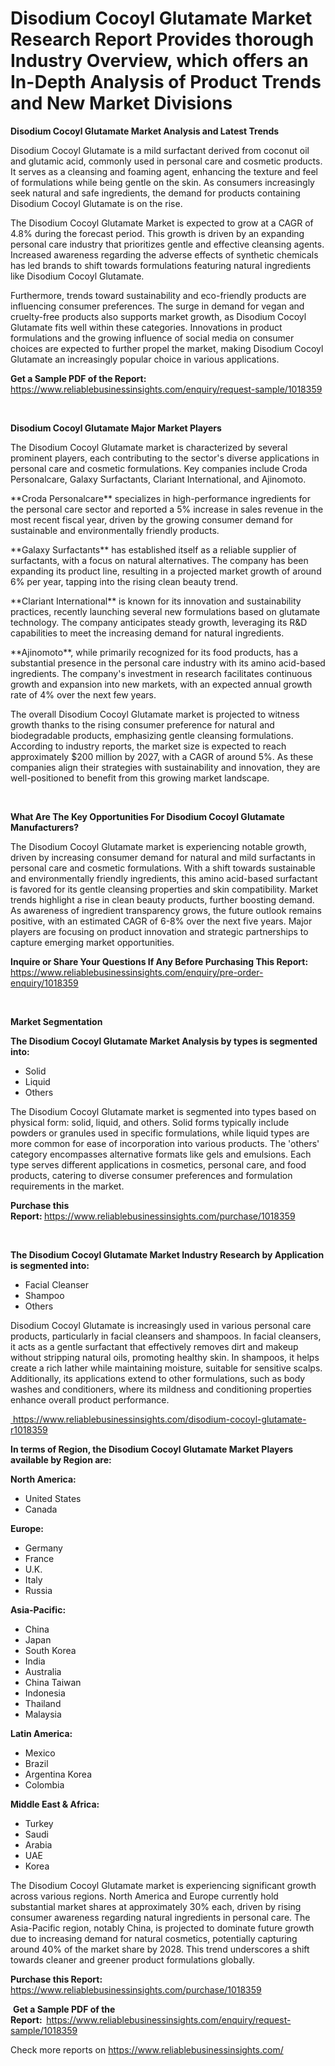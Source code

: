 <p><h1>Disodium Cocoyl Glutamate Market Research Report Provides thorough Industry Overview, which offers an In-Depth Analysis of Product Trends and New Market Divisions</h1></p><p><strong>Disodium Cocoyl Glutamate Market Analysis and Latest Trends</strong></p>
<p><p>Disodium Cocoyl Glutamate is a mild surfactant derived from coconut oil and glutamic acid, commonly used in personal care and cosmetic products. It serves as a cleansing and foaming agent, enhancing the texture and feel of formulations while being gentle on the skin. As consumers increasingly seek natural and safe ingredients, the demand for products containing Disodium Cocoyl Glutamate is on the rise.</p><p>The Disodium Cocoyl Glutamate Market is expected to grow at a CAGR of 4.8% during the forecast period. This growth is driven by an expanding personal care industry that prioritizes gentle and effective cleansing agents. Increased awareness regarding the adverse effects of synthetic chemicals has led brands to shift towards formulations featuring natural ingredients like Disodium Cocoyl Glutamate. </p><p>Furthermore, trends toward sustainability and eco-friendly products are influencing consumer preferences. The surge in demand for vegan and cruelty-free products also supports market growth, as Disodium Cocoyl Glutamate fits well within these categories. Innovations in product formulations and the growing influence of social media on consumer choices are expected to further propel the market, making Disodium Cocoyl Glutamate an increasingly popular choice in various applications.</p></p>
<p><strong>Get a Sample PDF of the Report:&nbsp;</strong> <a href="https://www.reliablebusinessinsights.com/enquiry/request-sample/1018359?utm_campaign=1837&utm_medium=2&utm_source=Github&utm_content=ia&utm_term=30012025&utm_id=disodium-cocoyl-glutamate">https://www.reliablebusinessinsights.com/enquiry/request-sample/1018359</a></p>
<p>&nbsp;</p>
<p><strong>Disodium Cocoyl Glutamate Major Market Players</strong></p>
<p><p>The Disodium Cocoyl Glutamate market is characterized by several prominent players, each contributing to the sector's diverse applications in personal care and cosmetic formulations. Key companies include Croda Personalcare, Galaxy Surfactants, Clariant International, and Ajinomoto. </p><p>**Croda Personalcare** specializes in high-performance ingredients for the personal care sector and reported a 5% increase in sales revenue in the most recent fiscal year, driven by the growing consumer demand for sustainable and environmentally friendly products. </p><p>**Galaxy Surfactants** has established itself as a reliable supplier of surfactants, with a focus on natural alternatives. The company has been expanding its product line, resulting in a projected market growth of around 6% per year, tapping into the rising clean beauty trend.</p><p>**Clariant International** is known for its innovation and sustainability practices, recently launching several new formulations based on glutamate technology. The company anticipates steady growth, leveraging its R&D capabilities to meet the increasing demand for natural ingredients.</p><p>**Ajinomoto**, while primarily recognized for its food products, has a substantial presence in the personal care industry with its amino acid-based ingredients. The company's investment in research facilitates continuous growth and expansion into new markets, with an expected annual growth rate of 4% over the next few years.</p><p>The overall Disodium Cocoyl Glutamate market is projected to witness growth thanks to the rising consumer preference for natural and biodegradable products, emphasizing gentle cleansing formulations. According to industry reports, the market size is expected to reach approximately $200 million by 2027, with a CAGR of around 5%. As these companies align their strategies with sustainability and innovation, they are well-positioned to benefit from this growing market landscape.</p></p>
<p>&nbsp;</p>
<p><strong>What Are The Key Opportunities For Disodium Cocoyl Glutamate Manufacturers?</strong></p>
<p><p>The Disodium Cocoyl Glutamate market is experiencing notable growth, driven by increasing consumer demand for natural and mild surfactants in personal care and cosmetic formulations. With a shift towards sustainable and environmentally friendly ingredients, this amino acid-based surfactant is favored for its gentle cleansing properties and skin compatibility. Market trends highlight a rise in clean beauty products, further boosting demand. As awareness of ingredient transparency grows, the future outlook remains positive, with an estimated CAGR of 6-8% over the next five years. Major players are focusing on product innovation and strategic partnerships to capture emerging market opportunities.</p></p>
<p><strong>Inquire or Share Your Questions If Any Before Purchasing This Report:</strong> <a href="https://www.reliablebusinessinsights.com/enquiry/pre-order-enquiry/1018359?utm_campaign=1837&utm_medium=2&utm_source=Github&utm_content=ia&utm_term=30012025&utm_id=disodium-cocoyl-glutamate">https://www.reliablebusinessinsights.com/enquiry/pre-order-enquiry/1018359</a></p>
<p>&nbsp;</p>
<p><strong>Market Segmentation</strong></p>
<p><strong>The Disodium Cocoyl Glutamate Market Analysis by types is segmented into:</strong></p>
<p><ul><li>Solid</li><li>Liquid</li><li>Others</li></ul></p>
<p><p>The Disodium Cocoyl Glutamate market is segmented into types based on physical form: solid, liquid, and others. Solid forms typically include powders or granules used in specific formulations, while liquid types are more common for ease of incorporation into various products. The 'others' category encompasses alternative formats like gels and emulsions. Each type serves different applications in cosmetics, personal care, and food products, catering to diverse consumer preferences and formulation requirements in the market.</p></p>
<p><strong>Purchase this Report:&nbsp;</strong><a href="https://www.reliablebusinessinsights.com/purchase/1018359?utm_campaign=1837&utm_medium=2&utm_source=Github&utm_content=ia&utm_term=30012025&utm_id=disodium-cocoyl-glutamate">https://www.reliablebusinessinsights.com/purchase/1018359</a></p>
<p>&nbsp;</p>
<p><strong>The Disodium Cocoyl Glutamate Market Industry Research by Application is segmented into:</strong></p>
<p><ul><li>Facial Cleanser</li><li>Shampoo</li><li>Others</li></ul></p>
<p><p>Disodium Cocoyl Glutamate is increasingly used in various personal care products, particularly in facial cleansers and shampoos. In facial cleansers, it acts as a gentle surfactant that effectively removes dirt and makeup without stripping natural oils, promoting healthy skin. In shampoos, it helps create a rich lather while maintaining moisture, suitable for sensitive scalps. Additionally, its applications extend to other formulations, such as body washes and conditioners, where its mildness and conditioning properties enhance overall product performance.</p></p>
<p><a href="https://www.reliablebusinessinsights.com/disodium-cocoyl-glutamate-r1018359?utm_campaign=1837&utm_medium=2&utm_source=Github&utm_content=ia&utm_term=30012025&utm_id=disodium-cocoyl-glutamate">&nbsp;https://www.reliablebusinessinsights.com/disodium-cocoyl-glutamate-r1018359</a></p>
<p><strong>In terms of Region, the Disodium Cocoyl Glutamate Market Players available by Region are:</strong></p>
<p>
    <p> <strong> North America: </strong>
        <ul>
            <li>United States</li>
            <li>Canada</li>
        </ul>
        </p> 
    <p> <strong> Europe: </strong>
        <ul>
            <li>Germany</li>
            <li>France</li>
            <li>U.K.</li>
            <li>Italy</li>
            <li>Russia</li>
        </ul>
        </p> 
    <p> <strong> Asia-Pacific: </strong>
        <ul>
            <li>China</li>
            <li>Japan</li>
            <li>South Korea</li>
            <li>India</li>
            <li>Australia</li>
            <li>China Taiwan</li>
            <li>Indonesia</li>
            <li>Thailand</li>
            <li>Malaysia</li>
        </ul>
        </p> 
    <p> <strong> Latin America: </strong>
        <ul>
            <li>Mexico</li>
            <li>Brazil</li>
            <li>Argentina Korea</li>
            <li>Colombia</li>
        </ul>
        </p> 
    <p> <strong> Middle East & Africa: </strong>
        <ul>
            <li>Turkey</li>
            <li>Saudi</li>
            <li>Arabia</li>
            <li>UAE</li>
            <li>Korea</li>
        </ul>
    </p>
    </p>
<p><p>The Disodium Cocoyl Glutamate market is experiencing significant growth across various regions. North America and Europe currently hold substantial market shares at approximately 30% each, driven by rising consumer awareness regarding natural ingredients in personal care. The Asia-Pacific region, notably China, is projected to dominate future growth due to increasing demand for natural cosmetics, potentially capturing around 40% of the market share by 2028. This trend underscores a shift towards cleaner and greener product formulations globally.</p></p>
<p><strong>Purchase this Report: </strong><a href="https://www.reliablebusinessinsights.com/purchase/1018359?utm_campaign=1837&utm_medium=2&utm_source=Github&utm_content=ia&utm_term=30012025&utm_id=disodium-cocoyl-glutamate">https://www.reliablebusinessinsights.com/purchase/1018359</a></p>
<p>&nbsp;<strong>Get a Sample PDF of the Report:&nbsp;&nbsp;</strong><a href="https://www.reliablebusinessinsights.com/enquiry/request-sample/1018359?utm_campaign=1837&utm_medium=2&utm_source=Github&utm_content=ia&utm_term=30012025&utm_id=disodium-cocoyl-glutamate">https://www.reliablebusinessinsights.com/enquiry/request-sample/1018359</a></p>
<p><strong></strong></p>
<p>Check more reports on <a href="https://www.reliablebusinessinsights.com/?utm_campaign=1837&utm_medium=2&utm_source=Github&utm_content=ia&utm_term=30012025&utm_id=disodium-cocoyl-glutamate">https://www.reliablebusinessinsights.com/</a></p>